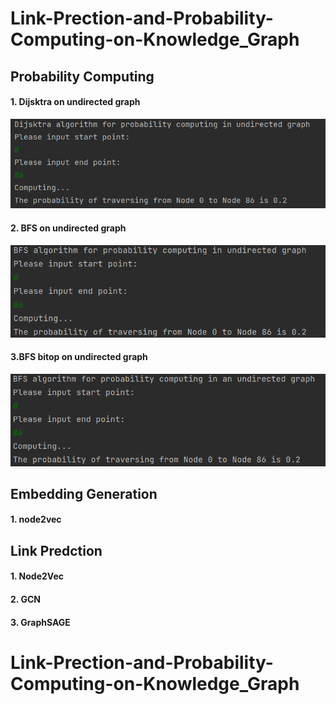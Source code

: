 # Link-Prection-and-Probability-Computing-on-Knowledge_Graph

## Probability Computing

#### 1. Dijsktra on undirected graph

![dij_result](./assets/dij_result.png)

#### 2. BFS on undirected graph

![bfs_result](./assets/bfs_result.png)

#### 3.BFS bitop on undirected graph

![bfs_bitop_result](./assets/bfs_bitop_result.png)

## Embedding Generation

#### 1. node2vec

## Link Predction

#### 1. Node2Vec

#### 2. GCN

#### 3. GraphSAGE

# Link-Prection-and-Probability-Computing-on-Knowledge_Graph

